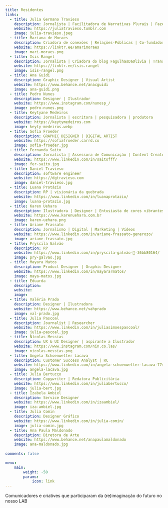 ```yaml
---
title: Residentes
links:
  - title: Julia Germano Travieso
    description: Jornalista | Facilitadora de Narrativas Plurais | Fazedora de coisas
    website: https://juliatravieso.tumblr.com
    image: julia-travieso.jpeg
  - title: Mariana de Moraes
    description: Criadora de conexões | Relações-Públicas | Co-fundadora do RPretas
    website: https://linktr.ee/amarimoraes
    image: mari-moraes.png
  - title: Isis Rangel
    description: Jornalista | Criadora do blog FagulhasDaOlivia | Transcritora de áudio
    website: https://linktr.ee/isis.rangel
    image: isis-rangel.png
  - title: Ana Guidi
    description: Graphic Designer | Visual Artist 
    website: https://www.behance.net/anacguidi
    image: ana-guidi.png
  - title: Pedro Nunes
    description: Designer | Ilustrador
    website: https://www.instagram.com/nunesp_/
    image: pedro-nunes.png
  - title: Keytyane Medeiros
    description: Jornalista | escritora | pesquisadora | produtora
    website: https://keytymedeiros.com
    image: keyty-medeiros.webp    
  - title: Sofia Froeder
    description: GRAPHIC DESIGNER | DIGITAL ARTIST
    website: https://sofiafroeder.carrd.co
    image: sofia-froeder.jpg
  - title: Fernanda Saito
    description: Jornalista | Assessora de Comunicação | Content Creator
    website: https://www.linkedin.com/in/saitofff/
    image: fer-saito.jpg  
  - title: Daniel Travieso
    description: software engineer
    website: https://dgtravieso.com
    image: daniel-travieso.jpg
  - title: Luana Protázio
    description: RP | visionária da quebrada
    website: https://www.linkedin.com/in/luanaprotazio/
    image: luana-protazio.jpg
  - title: Karen Uehara
    description: Ilustradora | Designer | Entusiasta de cores vibrantes e tintas mil
    website: https://www.karenuehara.com.br
    image: karen-uehara.png
  - title: Ariane Frassato
    description: Jornalismo | Digital | Marketing | Vídeos
    website: https://www.linkedin.com/in/ariane-frassato-generozo/
    image: ariane-frassato.jpg
  - title: Pryscila Galvão
    description: RP
    website: https://www.linkedin.com/in/pryscila-galvão-🌈-36bb80164/
    image: pry-galvao.jpg
  - title: Mayara Matos
    description: Product Designer | Graphic Designer
    website: https://www.linkedin.com/in/mayararmatos/
    image: maya-matos.jpg
  - title: Eduarda
    description: 
    website: 
    image: 
  - title: Valéria Prado
    description: Designer | Ilustradora
    website: https://www.behance.net/vahprado
    image: val-prado.jpg
  - title: Julia Pascoal
    description: Journalist | Researcher
    website: https://www.linkedin.com/in/juliasimoespascoal/
    image: julia-pascoal.jpg
  - title: Nícolas Messias
    description: UX & UI Designer | aspirante a Ilustrador
    website: https://www.instagram.com/nin.co.las/
    image: nicolas-messias.png
  - title: Angela Schoenwetter Lacava
    description: Customer Success Analyst | RC
    website: https://www.linkedin.com/in/angela-schoenwetter-lacava-7740b4116/
    image: angela-lacava.jpg
  - title: Julia Bertucço
    description: Copywriter | Redatora Publicitária
    website: https://www.linkedin.com/in/juliabertucco/
    image: julia-bert.jpg
  - title: Izabela Ambiel 
    description: Service Designer
    website: https://www.linkedin.com/in/izaambiel/
    image: iza-ambiel.jpg
  - title: Julia Comin
    description: Designer Gráfico
    website: https://www.linkedin.com/in/julia-comin/
    image: julia-comin.jpg
  - title: Ana Paula Maldonado
    description: Diretora de Arte
    website: https://www.behance.net/anapaulamaldonado
    image: ana-maldonado.jpg
  
comments: false

menu:
    main: 
        weight: -50
        params:
            icon: link
---            
```


Comunicadores e criatives que participaram da (re)imaginação do futuro no nosso LAB